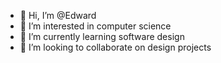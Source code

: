 - 👋 Hi, I’m @Edward
- 👀 I’m interested in computer science
- 🌱 I’m currently learning software design
- 💞️ I’m looking to collaborate on design projects

<!---
edm101/edm101 is a ✨ special ✨ repository because its `README.md` (this file) appears on your GitHub profile.
You can click the Preview link to take a look at your changes.
--->
